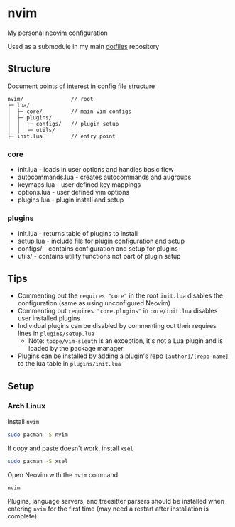 # nvim

My personal [neovim](https://github.com/neovim/neovim) configuration

Used as a submodule in my main [dotfiles](https://github.com/liraymond04/.dotfiles) repository

## Structure

Document points of interest in config file structure

```
nvim/               // root
├─ lua/
│  ├─ core/         // main vim configs
│  ├─ plugins/
│  │  ├─ configs/   // plugin setup
│  │  ├─ utils/
├─ init.lua         // entry point
```

### core

 - init.lua - loads in user options and handles basic flow
 - autocommands.lua - creates autocommands and augroups
 - keymaps.lua - user defined key mappings
 - options.lua - user defined vim options
 - plugins.lua - plugin install and setup

### plugins
 - init.lua - returns
 table of plugins to install
 - setup.lua - include file for plugin configuration and setup
 - configs/ - contains
 configuration and setup for plugins
 - utils/ - contains utility functions not part of plugin setup
 
## Tips

 - Commenting out the `requires "core"` in the root `init.lua` disables the configuration (same as using unconfigured Neovim)
 - Commenting out `requires "core.plugins"` in `core/init.lua` disables user installed plugins
 - Individual plugins can be disabled by commenting out their requires lines in `plugins/setup.lua`
    - Note: `tpope/vim-sleuth` is an exception, it's not a Lua plugin and is loaded by the package manager
 - Plugins can be installed by adding a plugin's repo `[author]/[repo-name]` to the lua table in `plugins/init.lua`

## Setup

### Arch Linux

Install `nvim`

```bash
sudo pacman -S nvim
```

If copy and paste doesn't work, install `xsel`

```bash
sudo pacman -S xsel
```

Open Neovim with the `nvim` command

```bash
nvim
```

Plugins, language servers, and treesitter parsers should be installed when entering `nvim` for the first time (may need a restart after installation is complete)
